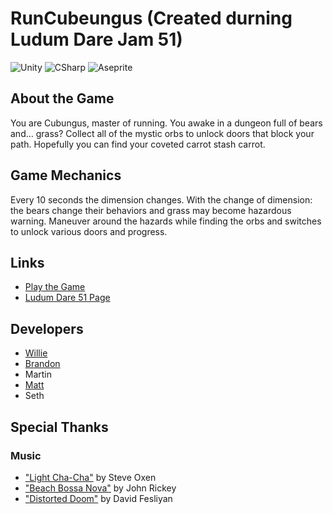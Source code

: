 # RunCubeungus (Created durning Ludum Dare Jam 51)

![Unity](https://img.shields.io/badge/Unity-2022-blue)
![CSharp](https://img.shields.io/badge/C%23-7-green)
![Aseprite](https://img.shields.io/badge/Aseprite-1.3-green)

## About the Game

You are Cubungus, master of running. You awake in a dungeon full of bears and… grass? Collect all of the mystic orbs to unlock doors that block your path. Hopefully you can find your coveted carrot stash carrot.

## Game Mechanics

Every 10 seconds the dimension changes. With the change of dimension: the bears change their behaviors and grass may become hazardous warning. Maneuver around the hazards while finding the orbs and switches to unlock various doors and progress.

## Links

* [Play the Game](https://williewlchew.github.io/ldjam51-cubebot/)
* [Ludum Dare 51 Page](https://ldjam.com/events/ludum-dare/51/runcubungus)

## Developers

* [Willie](https://github.com/williewlchew)
* [Brandon](https://github.com/brandonag)
* Martin
* [Matt](https://github.com/sirusXsirus)
* Seth

## Special Thanks

### Music

* ["Light Cha-Cha"](https://www.fesliyanstudios.com/royalty-free-music/download/light-cha-cha/847) by Steve Oxen
* ["Beach Bossa Nova"](https://www.fesliyanstudios.com/royalty-free-music/download/beach-bossa-nova/1978) by John Rickey
* ["Distorted Doom"](https://www.fesliyanstudios.com/royalty-free-music/download/distorted-doom/1759) by David Fesliyan